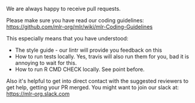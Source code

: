 We are always happy to receive pull requests.

Please make sure you have read our coding guidelines: 
https://github.com/mlr-org/mlr/wiki/mlr-Coding-Guidelines

This especially means that you have understood:

* The style guide - our lintr will provide you feedback on this
* How to run tests locally. Yes, travis will also run them for you, bad it is annoying to wait for this.
* How to run R CMD CHECK locally. See point before. 

Also it's helpful to get into direct contact with the suggested reviewers to get help, getting your PR merged.
You might want to join our slack at: 
https://mlr-org.slack.com
